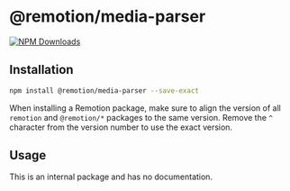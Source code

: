 # @remotion/media-parser

[![NPM Downloads](https://img.shields.io/npm/dm/@remotion/media-parser.svg?style=flat&color=black&label=Downloads)](https://npmcharts.com/compare/@remotion/media-parser?minimal=true)

## Installation

```bash
npm install @remotion/media-parser --save-exact
```

When installing a Remotion package, make sure to align the version of all `remotion` and `@remotion/*` packages to the same version.
Remove the `^` character from the version number to use the exact version.

## Usage

This is an internal package and has no documentation.
